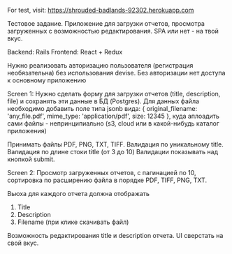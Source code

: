 For test, visit: https://shrouded-badlands-92302.herokuapp.com

Тестовое задание. Приложение для загрузки отчетов, просмотра загруженных с возможностью редактирования.
SPA или нет - на твой вкус.

Backend: Rails
Frontend: React + Redux

Нужно реализовать авторизацию пользователя (регистрация необязательна) без использования devise.
Без авторизации нет доступа к основному приложению

Screen 1:
Нужно сделать форму для загрузки отчетов (title, description, file) и сохранять эти данные в БД (Postgres).
Для данных файла необходимо добавить поле типа jsonb вида:
  { original_filename: 'any_file.pdf', mime_type: 'application/pdf', size: 12345 },
куда аплоадить сами файлы - непринципиально (s3, cloud или в какой-нибудь каталог приложения)

Принимать файлы PDF, PNG, TXT, TIFF.
Валидация по уникальному title.
Валидация по длине стоки title (от 3 до 10)
Валидации показывать над кнопкой submit.

Screen 2:
Просмотр загруженных отчетов, c пагинацией по 10,
сортировка по расширению файла в порядке PDF, TIFF, PNG, TXT.

Вьюха для каждого отчета должна отображать
1. Title
2. Description
3. Filename (при клике скачивать файл)

Возможность редактирования title и description отчета.
UI сверстать на свой вкус.
